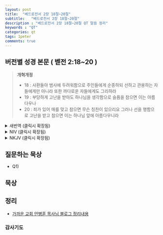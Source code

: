 ```yaml
---
layout: post
title:  "베드로전서 2장 18절~20절"
subtitle:   "베드로전서 2장 18절~20절"
description : "베드로전서 2장 18절~20절 QT 말씀 정리"
keywords : "QT"
categories: qt
tags: 1peter
comments: true
---
```


## 버전별 성경 본문 ( 벧전 2:18~20 )

> **개혁개정**
>* 18 : 사환들아 범사에 두려워함으로 주인들에게 순종하되 선하고 관용하는 자들에게만 아니라 또한 까다로운 자들에게도 그리하라 
>* 19 : 부당하게 고난을 받아도 하나님을 생각함으로 슬픔을 참으면 이는 아름다우나 
>* 20 : 죄가 있어 매를 맞고 참으면 무슨 칭찬이 있으리요 그러나 선을 행함으로 고난을 받고 참으면 이는 하나님 앞에 아름다우니라 
<details>

<summary> 새번역 (클릭시 확장됨)</summary>
<div markdown="1">

>* 18 : 하인으로 있는 여러분, 극히 두려운 마음으로 주인에게 복종하십시오. 선량하고 너그러운 주인에게만 아니라, 까다로운 주인에게도 그리하십시오. 
>* 19 : 억울하게 고난을 당하더라도 하나님을 생각하면서 괴로움을 참으면, 그것은 아름다운 일입니다. 
>* 20 : 죄를 짓고 매를 맞으면서 참으면, 그것이 무슨 자랑이 되겠습니까? 그러나 선을 행하다가 고난을 당하면서 참으면, 그것은 하나님께서 보시기에 아름다운 일입니다.
</div>
</details>

<details>
<summary> NIV (클릭시 확장됨)</summary>
<div markdown="1">

>* 18 : Slaves, in reverent fear of God submit yourselves to your masters, not only to those who are good and considerate, but also to those who are harsh. 
>* 19 : For it is commendable if someone bears up under the pain of unjust suffering because they are conscious of God. 
>* 20 : But how is it to your credit if you receive a beating for doing wrong and endure it? But if you suffer for doing good and you endure it, this is commendable before God. 
</div>
</details>

<details>
<summary> NKJV (클릭시 확장됨)</summary>
<div markdown="1">

>* 18 : Servants, be submissive to your masters with all fear, not only to the good and gentle, but also to the harsh. 
>* 19 : For this is commendable, if because of conscience toward God one endures grief, suffering wrongfully. 
>* 20 : For what credit is it if, when you are beaten for your faults, you take it patiently? But when you do good and suffer, if you take it patiently, this is commendable before God. 
</div>
</details>

## 질문하는 묵상

* Q1) 

## 묵상


## 정리
* [가까운 교회 안병훈 목사님 블로그 정리내용](https://blog.naver.com/tolerance2018)

### 감사기도


